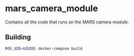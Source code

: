 # mars_camera_module
Contains all the code that runs on the MARS camera module.

## Building

```bash
ROS_UID=${UID} docker-compose build
```
